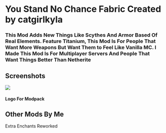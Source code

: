 # You Stand No Chance Fabric Created by catgirlkyla
### This Mod Adds New Things Like Scythes And Armor Based Of Real Elements. Feature Titanium, This Mod Is For People That Want More Weapons But Want Them to Feel Like Vanilla MC. I Made This Mod Is For Multiplayer Servers And People That Want Things Better Than Netherite

## Screenshots

<img src="https://i.ibb.co/Kz8SL03/637969657724955811.png"> 

#### Logo For Modpack

## Other Mods By Me

Extra Enchants Reworked
